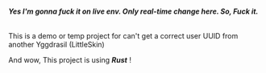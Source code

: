 ###### **Yes I'm gonna fuck it on live env. Only real-time change here. So, Fuck it.**

This is a demo or temp project for can't get a correct user UUID from another Yggdrasil (LittleSkin)

And wow, This project is using ***Rust*** !